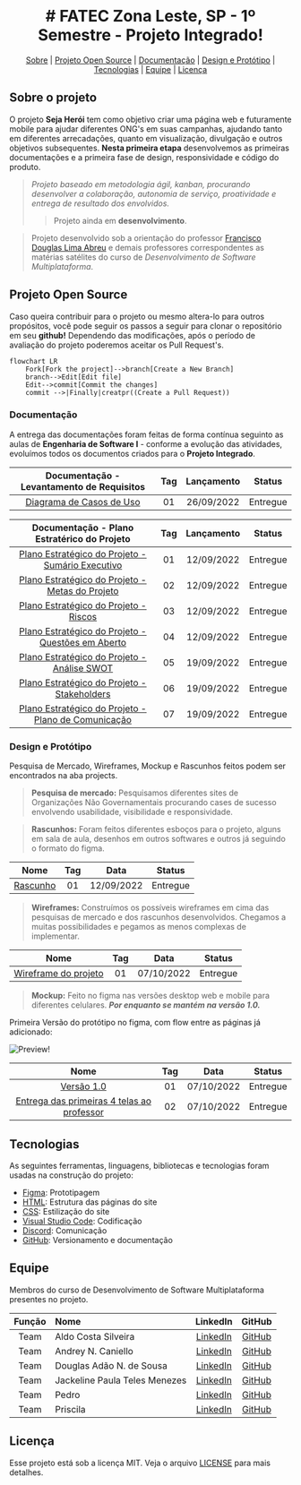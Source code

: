 <br id="topo">
<h1 align="center"> # FATEC Zona Leste, SP - 1º Semestre - Projeto Integrado! </h1>

<p align="center">
<a href="#sobre">Sobre</a> |
<a href="#projetoopensource">Projeto Open Source</a> |
<a href="#documentacao">Documentação</a> |
<a href="#designeprototipo">Design e Protótipo</a> |
<a href="#tecnologias">Tecnologias</a> |
<a href="#equipe">Equipe</a> |
<a href="#licenca">Licença</a>
</p>

<span id="sobre">

## Sobre o projeto

O projeto **Seja Herói** tem como objetivo criar uma página web e futuramente mobile para ajudar diferentes ONG's em suas campanhas, ajudando tanto em diferentes arrecadações, quanto em visualização, divulgação e outros objetivos subsequentes. **Nesta primeira etapa** desenvolvemos as primeiras documentações e a primeira fase de design, responsividade e código do produto.

>*Projeto baseado em metodologia ágil, kanban, procurando desenvolver a colaboração, autonomia de serviço, proatividade e entrega de resultado dos envolvidos.*
>> Projeto ainda em **desenvolvimento**.

> Projeto desenvolvido sob a orientação do professor [Francisco Douglas Lima  Abreu](https://www.linkedin.com/in/franciscodougllas/) e demais professores correspondentes as matérias satélites do curso de *Desenvolvimento de Software Multiplataforma*.

<span id="projetoopensource">

## Projeto Open Source

Caso queira contribuir para o projeto ou mesmo altera-lo para outros propósitos, você pode seguir os passos a seguir para clonar o repositório em seu **github!** Dependendo das modificações, após o período de avaliação do projeto  poderemos aceitar os Pull Request's.

```mermaid
flowchart LR
    Fork[Fork the project]-->branch[Create a New Branch]
    branch-->Edit[Edit file]
    Edit-->commit[Commit the changes]
    commit -->|Finally|creatpr((Create a Pull Request))
```    
<span id="documentacao">

### Documentação

A entrega das documentações foram feitas de forma contínua seguinto as aulas de **Engenharia de Software I** - conforme a evolução das atividades, evoluímos todos os documentos criados para o **Projeto Integrado**. 

| Documentação - Levantamento de Requisitos | Tag | Lançamento | Status | 
|:-----:|:-------------:|:----------:|:---------:|
| [Diagrama de Casos de Uso](https://github.com/backtoaldo/sejaheroi/blob/main/Levantamento%20de%20Requisitos/Rascunho%20do%20Diagrama%20de%20Casos.pdf) | 01 | 26/09/2022 | Entregue | 


| Documentação - Plano Estratérico do Projeto | Tag | Lançamento | Status | 
|:-----:|:-------------:|:----------:|:---------:|
| [Plano Estratégico do Projeto - Sumário Executivo](https://github.com/backtoaldo/sejaheroi/blob/main/Plano%20Estrat%C3%A9gico%20do%20Projeto/Plano%20Estrat%C3%A9gico%20do%20Projeto%20-%20Sum%C3%A1rio%20Executivo.pdf) | 01 | 12/09/2022 | Entregue | 
| [Plano Estratégico do Projeto - Metas do Projeto](https://github.com/backtoaldo/sejaheroi/blob/main/Plano%20Estrat%C3%A9gico%20do%20Projeto/Plano%20Estrat%C3%A9gico%20do%20Projeto%20-%20Metas%20do%20Projeto.pdf) | 02 | 12/09/2022 | Entregue |
| [Plano Estratégico do Projeto - Riscos](https://github.com/backtoaldo/sejaheroi/blob/main/Plano%20Estrat%C3%A9gico%20do%20Projeto/Plano%20Estrat%C3%A9gico%20do%20Projeto%20-%20Riscos.pdf) | 03 | 12/09/2022 | Entregue |
| [Plano Estratégico do Projeto - Questões em Aberto](https://github.com/backtoaldo/sejaheroi/blob/main/Plano%20Estrat%C3%A9gico%20do%20Projeto/Plano%20Estrat%C3%A9gico%20do%20Projeto%20-%20Quest%C3%B5es%20em%20Aberto.pdf) | 04 | 12/09/2022 | Entregue |
| [Plano Estratégico do Projeto - Análise SWOT](https://github.com/backtoaldo/sejaheroi/blob/main/Plano%20Estrat%C3%A9gico%20do%20Projeto/Plano%20Estrat%C3%A9gico%20do%20Projeto%20-%20An%C3%A1lise%20SWOT.pdf) | 05 | 19/09/2022 | Entregue |
| [Plano Estratégico do Projeto - Stakeholders](https://github.com/backtoaldo/sejaheroi/blob/main/Plano%20Estrat%C3%A9gico%20do%20Projeto/Plano%20Estrat%C3%A9gico%20do%20Projeto%20-%20Stakeholders.pdf) | 06 | 19/09/2022 | Entregue |
| [Plano Estratégico do Projeto - Plano de Comunicação](https://github.com/backtoaldo/sejaheroi/blob/main/Plano%20Estrat%C3%A9gico%20do%20Projeto/Plano%20Estrat%C3%A9gico%20do%20Projeto%20-%20Plano%20de%20Comunica%C3%A7%C3%A3o.docx.pdf) | 07 | 19/09/2022 | Entregue |


<span id="designeprototipo">

### Design e Protótipo

Pesquisa de Mercado, Wireframes, Mockup e Rascunhos feitos podem ser encontrados na aba projects.

>**Pesquisa de mercado:** Pesquisamos diferentes sites de Organizações Não Governamentais procurando cases de sucesso envolvendo usabilidade, visibilidade e responsividade.

>**Rascunhos:** Foram feitos diferentes esboços para o projeto, alguns em sala de aula, desenhos em outros softwares e outros já seguindo o formato do figma.

| Nome | Tag | Data | Status |
|:-----:|:-------------:|:----------:|:---------:|
| [Rascunho](https://github.com/backtoaldo/sejaheroi/blob/main/Design%20e%20Prot%C3%B3tipo/Rascunhos%20-%20001.pdf) | 01 | 12/09/2022 | Entregue |    
    
>**Wireframes:** Construímos os possíveis wireframes em cima das pesquisas de mercado e dos rascunhos desenvolvidos. Chegamos a muitas possibilidades e pegamos as menos complexas de implementar.

| Nome | Tag | Data | Status |
|:-----:|:-------------:|:----------:|:---------:|
| [Wireframe do projeto](https://github.com/backtoaldo/sejaheroi/blob/main/Design%20e%20Prot%C3%B3tipo/PI%20-%20Site%20Seja%20Her%C3%B3i!%20-%20Wireframes.pdf) | 01 | 07/10/2022 | Entregue |

>**Mockup:** Feito no figma nas versões desktop web e mobile para diferentes celulares. ***Por enquanto se mantém na versão 1.0.***

Primeira Versão do protótipo no figma, com flow entre as páginas já adicionado:

![Preview!](https://github.com/backtoaldo/sejaheroi/blob/main/Design%20e%20Prot%C3%B3tipo/%E2%96%B6%20Desktop%20-%20Seja%20Her%C3%B3i!%20-%20Google%20Chrome%202022-10-07%2022-39-27.gif)<br>

| Nome | Tag | Data | Status |
|:-----:|:-------------:|:----------:|:---------:|
| [Versão 1.0](https://github.com/backtoaldo/sejaheroi/blob/main/Design%20e%20Prot%C3%B3tipo/Vers%C3%A3o%201.%200%20-%20Seja%20Her%C3%B3i!.pdf) | 01 | 07/10/2022 | Entregue |
| [Entrega das primeiras 4 telas ao professor](https://github.com/backtoaldo/sejaheroi/blob/main/Design%20e%20Prot%C3%B3tipo/PI%20-%20Site%20Seja%20Her%C3%B3i!%20-%20Primeira%20entrega%20(Home%2C%20Lista%20User%2C%20Cadastro%2C%20Cadastro%20Caso).pdf) | 02 | 07/10/2022 | Entregue |

<span id="tecnologias">

## Tecnologias

As seguintes ferramentas, linguagens, bibliotecas e tecnologias foram usadas na construção do projeto:

- [Figma](http://www.figma.com): Prototipagem
- [HTML](https://developer.mozilla.org/pt-BR/docs/Web/HTML): Estrutura das páginas do site
- [CSS](https://developer.mozilla.org/pt-BR/docs/Web/CSS): Estilização do site
- [Visual Studio Code](https://code.visualstudio.com/): Codificação
- [Discord](https://discord.com/): Comunicação
- [GitHub](https://github.com/): Versionamento e documentação

<span id="equipe">

## Equipe

Membros do curso de Desenvolvimento de Software Multiplataforma presentes no projeto.

| Função | Nome | LinkedIn | GitHub |
| :----------: | :----------------------- | :-------------------------------------------------------------------: | :--------------------------------------------: |
| Team | Aldo Costa Silveira | [LinkedIn](https://www.linkedin.com/in/aldo-costa-silveira/) | [GitHub](https://github.com/backtoaldo) |
| Team | Andrey N. Caniello | [LinkedIn](https://www.linkedin.com/in/andrey-caniello-6313b1208/) | [GitHub](https://github.com/ACaniello) |
| Team | Douglas Adão N. de Sousa | [LinkedIn](https://www.linkedin.com/in/douglasdans/) | [GitHub](https://github.com/DouglasDans) |
| Team | Jackeline Paula Teles Menezes | [LinkedIn](https://www.linkedin.com/in/jackeline-menezes) | [GitHub](https://github.com/jackelinepaula) |
| Team | Pedro | [LinkedIn]() | [GitHub]() |
| Team | Priscila | [LinkedIn]() | [GitHub](https://github.com/alvesprih) |

<span id="licenca">

## Licença

Esse projeto está sob a licença MIT. Veja o arquivo [LICENSE](LICENSE) para mais detalhes.
